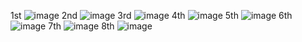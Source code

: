 1st ![image](https://github.com/abhig1599/SlideBarHtmlCss/assets/120269927/2d72f258-7fd9-4d3a-bd35-99484770cdd6)
2nd  ![image](https://github.com/abhig1599/SlideBarHtmlCss/assets/120269927/293b466d-b9db-48a4-8855-8c8d26b863a7)
3rd  ![image](https://github.com/abhig1599/SlideBarHtmlCss/assets/120269927/e60c4354-4003-43de-b19f-4617e1f51a34)
4th  ![image](https://github.com/abhig1599/SlideBarHtmlCss/assets/120269927/284c5413-2334-4063-b38b-5cda47f54914)
5th  ![image](https://github.com/abhig1599/SlideBarHtmlCss/assets/120269927/7f9f9b02-6b73-4936-be19-ce4db9ab0471)
6th  ![image](https://github.com/abhig1599/SlideBarHtmlCss/assets/120269927/44ddbb45-27c7-41d8-bc5c-877ccbc263dd)
7th  ![image](https://github.com/abhig1599/SlideBarHtmlCss/assets/120269927/94c1eafa-7d65-43c7-b9d7-b90aa57e6c28)
8th  ![image](https://github.com/abhig1599/SlideBarHtmlCss/assets/120269927/c7d14272-8cbd-4e13-81c8-30d45901d9e8)
